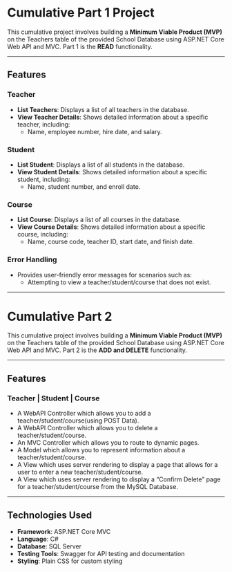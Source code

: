 # **Cumulative Part 1 Project**

This cumulative project involves building a **Minimum Viable Product (MVP)** on the Teachers table of the provided School Database using ASP.NET Core Web API and MVC. Part 1 is the **READ** functionality.

---

## **Features**

### **Teacher**
- **List Teachers**: Displays a list of all teachers in the database.
- **View Teacher Details**: Shows detailed information about a specific teacher, including:
  - Name, employee number, hire date, and salary.

### **Student**
- **List Student**: Displays a list of all students in the database.
- **View Student Details**: Shows detailed information about a specific student, including:
  - Name, student number, and enroll date.

### **Course**
- **List Course**: Displays a list of all courses in the database.
- **View Course Details**: Shows detailed information about a specific course, including:
  - Name, course code, teacher ID, start date, and finish date.

### **Error Handling**
- Provides user-friendly error messages for scenarios such as:
  - Attempting to view a teacher/student/course that does not exist.

---

# **Cumulative Part 2**

This cumulative project involves building a **Minimum Viable Product (MVP)** on the Teachers table of the provided School Database using ASP.NET Core Web API and MVC. Part 2 is the **ADD and DELETE** functionality.

---

## **Features**

### **Teacher** | **Student** | **Course**
- A WebAPI Controller which allows you to add a teacher/student/course(using POST Data).
- A WebAPI Controller which allows you to delete a teacher/student/course.
- An MVC Controller which allows you to route to dynamic pages.
- A Model which allows you to represent information about a teacher/student/course.
- A View which uses server rendering to display a page that allows for a user to enter a new teacher/student/course.
- A View which uses server rendering to display a “Confirm Delete” page for a teacher/student/course from the MySQL Database.

---

## **Technologies Used**

- **Framework**: ASP.NET Core MVC  
- **Language**: C#  
- **Database**: SQL Server  
- **Testing Tools**: Swagger for API testing and documentation  
- **Styling**: Plain CSS for custom styling  

